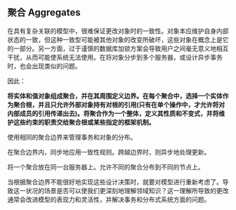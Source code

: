 ## 聚合 Aggregates



在具有复杂关联的模型中，很难保证更改对象时的一致性。对象本应维护自身内部状态的一致，但这种一致型可能被其他对象的改变所破坏，这些对象在概念上是它的一部分。另一方面，过于谨慎的数据库加锁方案会导致用户之间毫无意义地相互干扰，从而可能使系统无法使用。在将对象分步到多个服务器，或设计异步事务时，也会出现类似的问题。

因此： 

**将实体和值对象组成聚合，并在其周围定义边界。在每个聚合中，选择一个实体作为聚合根，并且只允许外部对象持有对根的引用(只有在单个操作中，才允许将对内部成员的引用传递出去)。将聚合作为一个整体，定义其性质和不变式，并将维护这些约束的职责交给聚合根或某些指定的框架机制。**

使用相同的聚合边界来管理事务和对象的分布。

在聚合边界内，同步地应用一致性规则。跨越边界时，则异步地处理更新。

将一个聚合放在同一台服务器上。允许不同的聚合分布到不同的节点上。


当根据聚合边界不能很好地实现这些设计决策时，就要对模型进行重新考虑了。导致这一状况的场景是否可以使我们更深刻地理解领域知识？这一理解所导致的更改通常会改进模型的表现力和灵活性，并解决事务和分布式系统方面的问题。